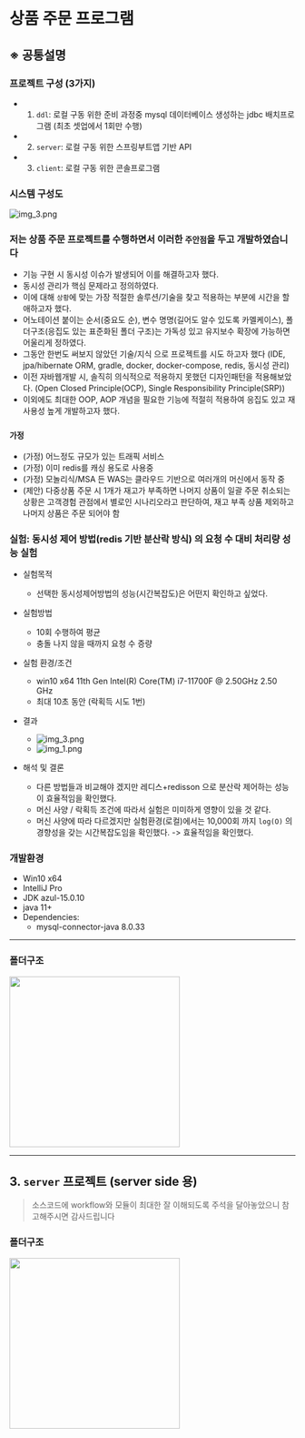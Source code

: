 # 상품 주문 프로그램 

## ※ 공통설명
### 프로젝트 구성 (3가지)
* 1. `ddl`: 로컬 구동 위한 준비 과정중 mysql 데이터베이스 생성하는 jdbc 배치프로그램 (최초 셋업에서 1회만 수행)
* 2. `server`: 로컬 구동 위한 스프링부트앱 기반 API 
* 3. `client`: 로컬 구동 위한 콘솔프로그램

### 시스템 구성도
![img_3.png](images/img_3.png)

### 저는 상품 주문 프로젝트를 수행하면서 이러한 `주안점`을 두고 개발하였습니다
* 기능 구현 시 동시성 이슈가 발생되어 이를 해결하고자 했다.
* 동시성 관리가 핵심 문제라고 정의하였다.
* 이에 대해 `상황`에 맞는 가장 적절한 솔루션/기술을 찾고 적용하는 부분에 시간을 할애하고자 했다.
* 어노테이션 붙이는 순서(중요도 순), 변수 명명(길어도 알수 있도록 카멜케이스), 폴더구조(응집도 있는 표준화된 폴더 구조)는 가독성 있고 유지보수 확장에 가능하면 어울리게 정하였다.
* 그동안 한번도 써보지 않았던 기술/지식 으로 프로젝트를 시도 하고자 했다 (IDE, jpa/hibernate ORM, gradle, docker, docker-compose, redis, 동시성 관리) 
* 이전 자바웹개발 시, 솔직히 의식적으로 적용하지 못했던 디자인패턴을 적용해보았다. (Open Closed Principle(OCP), Single Responsibility Principle(SRP))
* 이외에도 최대한 OOP, AOP 개념을 필요한 기능에 적절히 적용하여 응집도 있고 재사용성 높게 개발하고자 했다.

### `가정`
* (가정) 어느정도 규모가 있는 트래픽 서비스
* (가정) 이미 redis를 캐싱 용도로 사용중
* (가정) 모놀리식/MSA 든 WAS는 클라우드 기반으로 여러개의 머신에서 동작 중
* (제안) 다중상품 주문 시 1개가 재고가 부족하면 나머지 상품이 일괄 주문 취소되는 상황은 고객경험 관점에서 별로인 시나리오라고 판단하여, 재고 부족 상품 제외하고 나머지 상품은 주문 되어야 함

### 실험: 동시성 제어 방법(redis 기반 분산락 방식) 의 요청 수 대비 처리량 성능 실험 
* 실험목적
  * 선택한 동시성제어방법의 성능(시간복잡도)은 어떤지 확인하고 싶었다.

* 실험방법
  * 10회 수행하여 평균
  * 충돌 나지 않을 때까지 요청 수 증량

* 실험 환경/조건
  * win10 x64 11th Gen Intel(R) Core(TM) i7-11700F @ 2.50GHz   2.50 GHz
  * 최대 10초 동안 (락획득 시도 1번)

* 결과
  * ![img_3.png](images/img_7.png)
  * ![img_1.png](images/img_5.png)

* 해석 및 결론
  * 다른 방법들과 비교해야 겠지만 레디스+redisson 으로 분산락 제어하는 성능이 효율적임을 확인했다. 
  * 머신 사양 / 락획득 조건에 따라서 실험은 미미하게 영향이 있을 것 같다.
  * 머신 사양에 따라 다르겠지만 실험환경(로컬)에서는 10,000회 까지 `log(O)` 의 경향성을 갖는 시간복잡도임을 확인했다. -> 효율적임을 확인했다.

### 개발환경

* Win10 x64
* IntelliJ Pro
* JDK azul-15.0.10
* java 11+
* Dependencies:
  * mysql-connector-java 8.0.33

***

### 폴더구조
<img src="./images/img_1.png" style="width: 300px; height: auto;">

***

## 3. `server` 프로젝트 (server side 용)
> 소스코드에 workflow와 모듈이 최대한 잘 이해되도록 주석을 달아놓았으니 참고해주시면 감사드립니다

### 폴더구조
<img src="./images/img_2.png" style="width: 300px; height: auto;">



